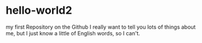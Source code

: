 # hello-world2
my first Repository on the Github
I really want to tell you lots of things about me, but I just know a little of English words, so I can't.
